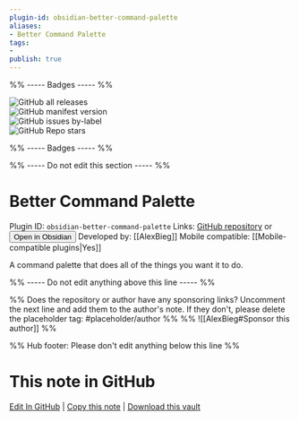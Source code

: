 ```yaml
---
plugin-id: obsidian-better-command-palette
aliases:
- Better Command Palette
tags: 
- 
publish: true
---
```


%% ----- Badges ----- %%

![GitHub all releases](https://img.shields.io/github/downloads/AlexBieg/obsidian-better-command-palette/total?color=573E7A&logo=github&style=for-the-badge)   
![GitHub manifest version](https://img.shields.io/github/manifest-json/v/AlexBieg/obsidian-better-command-palette?color=573E7A&logo=github&style=for-the-badge)   
![GitHub issues by-label](https://img.shields.io/github/issues/AlexBieg/obsidian-better-command-palette/help%20wanted?color=573E7A&logo=github&style=for-the-badge)   
![GitHub Repo stars](https://img.shields.io/github/stars/AlexBieg/obsidian-better-command-palette?color=573E7A&logo=github&style=for-the-badge)

%% ----- Badges ----- %%

%% ----- Do not edit this section ----- %%

# Better Command Palette

Plugin ID: `obsidian-better-command-palette`
Links: [GitHub repository](https://github.com/AlexBieg/obsidian-better-command-palette) or [<button id=HH>Open in Obsidian</button>](obsidian://show-plugin?id=obsidian-better-command-palette)
Developed by: [[AlexBieg]]
Mobile compatible: [[Mobile-compatible plugins|Yes]]

A command palette that does all of the things you want it to do.

%% ----- Do not edit anything above this line ----- %% 

%% Does the repository or author have any sponsoring links? Uncomment the next line and add them to the author's note. If they don't, please delete the placeholder tag: #placeholder/author %%
%% ![[AlexBieg#Sponsor this author]] %%

%% Hub footer: Please don't edit anything below this line %%

# This note in GitHub

<span class="git-footer">[Edit In GitHub](https://github.dev/obsidian-community/obsidian-hub/blob/main/02%20-%20Community%20Expansions/02.05%20All%20Community%20Expansions/Plugins/obsidian-better-command-palette.md "git-hub-edit-note") | [Copy this note](https://raw.githubusercontent.com/obsidian-community/obsidian-hub/main/02%20-%20Community%20Expansions/02.05%20All%20Community%20Expansions/Plugins/obsidian-better-command-palette.md "git-hub-copy-note") | [Download this vault](https://github.com/obsidian-community/obsidian-hub/archive/refs/heads/main.zip "git-hub-download-vault") </span>
